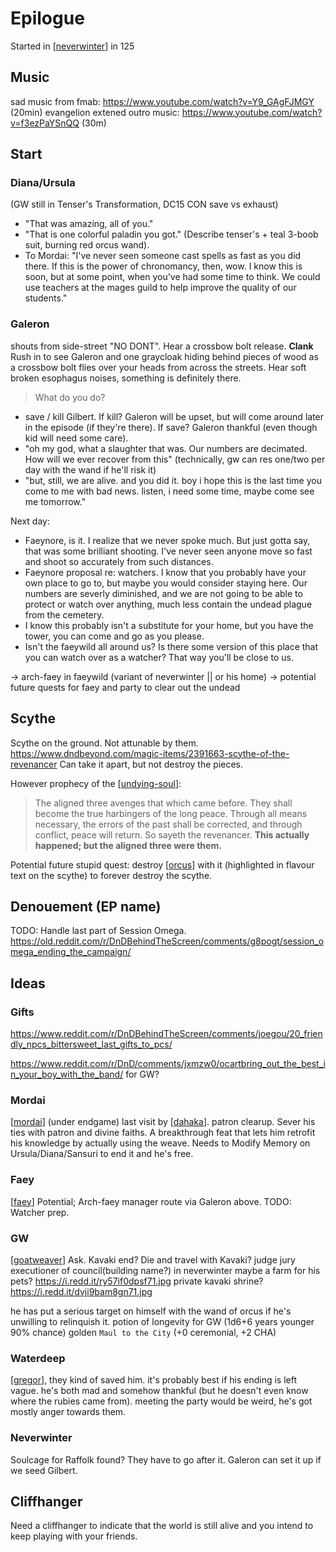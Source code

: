 # Epilogue

Started in [[neverwinter]] in 125

##  Music
sad music from fmab: https://www.youtube.com/watch?v=Y9_GAgFJMGY (20min)
evangelion extened outro music: https://www.youtube.com/watch?v=f3ezPaYSnQQ (30m)

## Start
### Diana/Ursula
(GW still in Tenser's Transformation, DC15 CON save vs exhaust)

- "That was amazing, all of you."
- "That is one colorful paladin you got." (Describe tenser's + teal 3-boob suit, burning red orcus wand).
- To Mordai: "I've never seen someone cast spells as fast as you did there. If this is the power of chronomancy, then, wow. I know this is soon, but at some point, when you've had some time to think. We could use teachers at the mages guild to help improve the quality of our students."

### Galeron
shouts from side-street "NO DONT". Hear a crossbow bolt release. **Clank**
Rush in to see Galeron and one graycloak hiding behind pieces of wood as a crossbow bolt flies over your heads from across the streets. Hear soft broken esophagus noises, something is definitely there.
> What do you do?
- save / kill Gilbert.
If kill? Galeron will be upset, but will come around later in the episode (if they're there).
If save? Galeron thankful (even though kid will need some care).
- "oh my god, what a slaughter that was. Our numbers are decimated. How will we ever recover from this"
(technically, gw can res one/two per day with the wand if he'll risk it)
- "but, still, we are alive. and you did it. boy i hope this is the last time you come to me with bad news. listen, i need some time, maybe come see me tomorrow."

Next day:
- Faeynore, is it. I realize that we never spoke much. But just gotta say, that was some brilliant shooting. I've never seen anyone move so fast and shoot so accurately from such distances.
- Faeynore proposal re: watchers. I know that you probably have your own place to go to, but maybe you would consider staying here. Our numbers are severly diminished, and we are not going to be able to protect or watch over anything, much less contain the undead plague from the cemetery.
- I know this probably isn't a substitute for your home, but you have the tower, you can come and go as you please.
- Isn't the faeywild all around us? Is there some version of this place that you can watch over as a watcher? That way you'll be close to us.

-> arch-faey in faeywild (variant of neverwinter || or his home)
-> potential future quests for faey and party to clear out the undead

## Scythe
Scythe on the ground. Not attunable by them.
https://www.dndbeyond.com/magic-items/2391663-scythe-of-the-revenancer
Can take it apart, but not destroy the pieces.

However prophecy of the [[undying-soul]]:
> The aligned three avenges that which came before. They shall become the true harbingers of the long peace. Through all means necessary, the errors of the past shall be corrected, and through conflict, peace will return. So sayeth the revenancer.
**This actually happened; but the aligned three were them.**

Potential future stupid quest: destroy [[orcus]] with it (highlighted in flavour text on the scythe) to forever destroy the scythe.

## Denouement (EP name)
TODO: Handle last part of Session Omega.
https://old.reddit.com/r/DnDBehindTheScreen/comments/g8pogt/session_omega_ending_the_campaign/

## Ideas
### Gifts
https://www.reddit.com/r/DnDBehindTheScreen/comments/joegou/20_friendly_npcs_bittersweet_last_gifts_to_pcs/

https://www.reddit.com/r/DnD/comments/jxmzw0/ocartbring_out_the_best_in_your_boy_with_the_band/ for GW?

### Mordai
[[mordai]] (under endgame) last visit by [[dahaka]].
patron clearup.
Sever his ties with patron and divine faiths.
A breakthrough feat that lets him retrofit his knowledge by actually using the weave.
Needs to Modify Memory on Ursula/Diana/Sansuri to end it and he's free.

### Faey
[[faey]]
Potential; Arch-faey manager route via Galeron above.
TODO: Watcher prep.

### GW
[[goatweaver]]
Ask. Kavaki end? Die and travel with Kavaki?
judge jury executioner of council(building name?) in neverwinter
maybe a farm for his pets? https://i.redd.it/ry57if0dpsf71.jpg
private kavaki shrine? https://i.redd.it/dvji9bam8gn71.jpg

he has put a serious target on himself with the wand of orcus if he's unwilling to relinquish it.
potion of longevity for GW (1d6+6 years younger 90% chance)
golden `Maul to the City` (+0 ceremonial, +2 CHA)

### Waterdeep
[[gregor]], they kind of saved him. it's probably best if his ending is left vague.
he's both mad and somehow thankful (but he doesn't even know where the rubies came from).
meeting the party would be weird, he's got mostly anger towards them.

### Neverwinter
Soulcage for Raffolk found? They have to go after it.
Galeron can set it up if we seed Gilbert.

## Cliffhanger
Need a cliffhanger to indicate that the world is still alive and you intend to keep playing with your friends.

[//begin]: # "Autogenerated link references for markdown compatibility"
[neverwinter]: ../north/neverwinter "Neverwinter"
[undying-soul]: ../factions/undying-soul "Undying Soul"
[orcus]: ../deities/orcus "Orcus"
[mordai]: ../pcs/mordai "Mordai"
[dahaka]: ../deities/dahaka "Dahaka"
[faey]: ../pcs/faey "Faeynore"
[goatweaver]: ../pcs/goatweaver "Goatweaver"
[gregor]: ../npcs/gregor "Gregor"
[//end]: # "Autogenerated link references"
